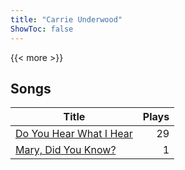 ```yaml
---
title: "Carrie Underwood"
ShowToc: false
---
```


{{< more >}}

## Songs
Title | Plays 
----- | -----: 
[Do You Hear What I Hear](/songs/do-you-hear-what-i-hear) | 29
[Mary, Did You Know?](/songs/mary-did-you-know) | 1

